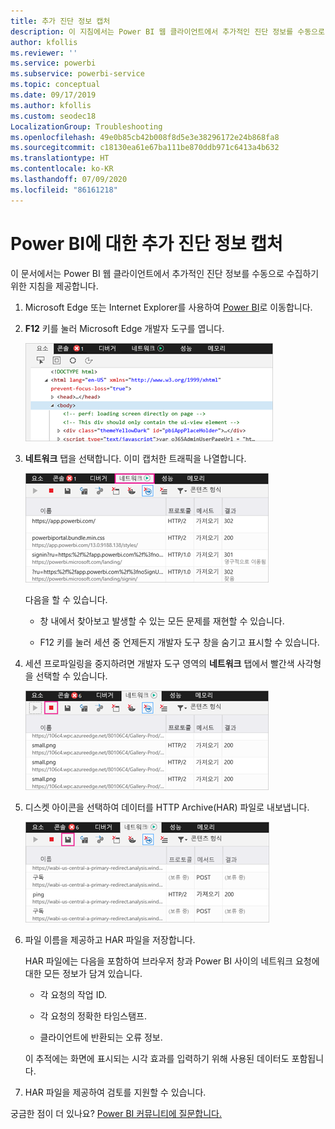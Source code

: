 ```yaml
---
title: 추가 진단 정보 캡처
description: 이 지침에서는 Power BI 웹 클라이언트에서 추가적인 진단 정보를 수동으로 수집하기 위한 두 가지 가능한 옵션을 제공합니다.
author: kfollis
ms.reviewer: ''
ms.service: powerbi
ms.subservice: powerbi-service
ms.topic: conceptual
ms.date: 09/17/2019
ms.author: kfollis
ms.custom: seodec18
LocalizationGroup: Troubleshooting
ms.openlocfilehash: 49e0b85cb42b008f8d5e3e38296172e24b868fa8
ms.sourcegitcommit: c18130ea61e67ba111be870ddb971c6413a4b632
ms.translationtype: HT
ms.contentlocale: ko-KR
ms.lasthandoff: 07/09/2020
ms.locfileid: "86161218"
---
```

# <a name="capture-additional-diagnostic-information-for-power-bi"></a>Power BI에 대한 추가 진단 정보 캡처

이 문서에서는 Power BI 웹 클라이언트에서 추가적인 진단 정보를 수동으로 수집하기 위한 지침을 제공합니다.

1. Microsoft Edge 또는 Internet Explorer를 사용하여 [Power BI](https://app.powerbi.com)로 이동합니다.

1. **F12** 키를 눌러 Microsoft Edge 개발자 도구를 엽니다.

   ![Microsoft Edge 개발자 도구 요소 탭의 스크린샷.](media/service-admin-capturing-additional-diagnostic-information-for-power-bi/edge-developer-tools.png)

1. **네트워크** 탭을 선택합니다. 이미 캡처한 트래픽을 나열합니다.

   ![Microsoft Edge 개발자 도구 네트워크 탭의 스크린샷.](media/service-admin-capturing-additional-diagnostic-information-for-power-bi/edge-network-tab.png)

    다음을 할 수 있습니다.

    * 창 내에서 찾아보고 발생할 수 있는 모든 문제를 재현할 수 있습니다.

    * F12 키를 눌러 세션 중 언제든지 개발자 도구 창을 숨기고 표시할 수 있습니다.

1. 세션 프로파일링을 중지하려면 개발자 도구 영역의 **네트워크** 탭에서 빨간색 사각형을 선택할 수 있습니다.

   ![중지 아이콘 설명선이 포함된 Microsoft Edge 개발자 도구 네트워크 탭의 스크린샷.](media/service-admin-capturing-additional-diagnostic-information-for-power-bi/edge-network-tab-stop.png)

1. 디스켓 아이콘을 선택하여 데이터를 HTTP Archive(HAR) 파일로 내보냅니다.

   ![디스켓 아이콘 설명선이 포함된 Microsoft Edge 개발자 도구 네트워크 탭의 스크린샷.](media/service-admin-capturing-additional-diagnostic-information-for-power-bi/edge-network-tab-save.png)

1. 파일 이름을 제공하고 HAR 파일을 저장합니다.

    HAR 파일에는 다음을 포함하여 브라우저 창과 Power BI 사이의 네트워크 요청에 대한 모든 정보가 담겨 있습니다.

    * 각 요청의 작업 ID.

    * 각 요청의 정확한 타임스탬프.

    * 클라이언트에 반환되는 오류 정보.

    이 추적에는 화면에 표시되는 시각 효과를 입력하기 위해 사용된 데이터도 포함됩니다.

1. HAR 파일을 제공하여 검토를 지원할 수 있습니다.

궁금한 점이 더 있나요? [Power BI 커뮤니티에 질문합니다.](https://community.powerbi.com/)
